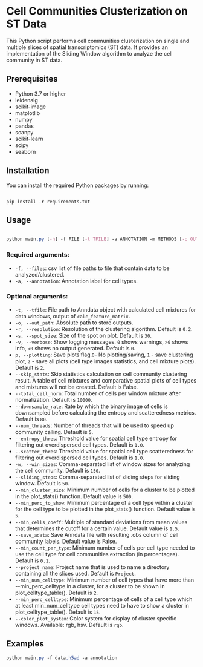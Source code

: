 # Cell Communities Clusterization on ST Data

This Python script performs cell communities clusterization on single and multiple slices of spatial transcriptomics (ST) data. It provides an implementation of the Sliding Window algorithm to analyze the cell community in ST data.
## Prerequisites
- Python 3.7 or higher
- leidenalg
- scikit-image
- matplotlib
- numpy
- pandas
- scanpy
- scikit-learn
- scipy
- seaborn
## Installation

You can install the required Python packages by running:

```

pip install -r requirements.txt
```


## Usage

```css

python main.py [-h] -f FILE [-t TFILE] -a ANNOTATION -m METHODS [-o OUT_PATH] [-r RESOLUTION] [-s SPOT_SIZE] [-v VERBOSE] [--total_cell_norm TOTAL_CELL_NORM] [--downsample_rate DOWNSAMPLE_RATE] [--entropy_thres ENTROPY_THRES] [--scatter_thres SCATTER_THRES] [-w WIN_SIZE] [--sliding_step SLIDING_STEP]
```


### Required arguments: 
- `-f, --files`: csv list of file paths to file that contain data to be analyzed/clustered. 
- `-a, --annotation`: Annotation label for cell types. 
### Optional arguments: 
- `-t, --tfile`: File path to Anndata object with calculated cell mixtures for data windows, output of `calc_feature_matrix`. 
- `-o, --out_path`: Absolute path to store outputs. 
- `-r, --resolution`: Resolution of the clustering algorithm. Default is `0.2`. 
- `-s, --spot_size`: Size of the spot on plot. Default is `30`. 
- `-v, --verbose`: Show logging messages. `0` shows warnings, `>0` shows info, `<0` shows no output generated. Default is `0`. 
- `p, --plotting`: Save plots flag.`0`- No plotting/saving, `1` - save clustering plot, `2` - save all plots (cell type images statistics, and cell mixture plots). Default is `2`.
- `--skip_stats`: Skip statistics calculation on cell community clustering result. A table of cell mixtures and comparative spatial plots of cell types and mixtures will not be created. Default is False.
- `--total_cell_norm`: Total number of cells per window mixture after normalization. Default is `10000`.
- `--downsample_rate`: Rate by which the binary image of cells is downsampled before calculating the entropy and scatteredness metrics. Default is `80`.
- `--num_threads`: Number of threads that will be used to speed up community calling. Default is `5`.
- `--entropy_thres`: Threshold value for spatial cell type entropy for filtering out overdispersed cell types. Default is `1.0`.
- `--scatter_thres`: Threshold value for spatial cell type scatteredness for filtering out overdispersed cell types. Default is `1.0`.
- `-w, --win_sizes`: Comma-separated list of window sizes for analyzing the cell community. Default is `150`.
- `--sliding_steps`: Comma-separated list of sliding steps for sliding window. Default is `50`.
- `--min_cluster_size`: Minimum number of cells for a cluster to be plotted in the plot_stats() function. Default value is `500`.
- `--min_perc_to_show`: Minimum percentage of a cell type within a cluster for the cell type to be plotted in the plot_stats() function. Default value is `5`.
- `--min_cells_coeff`: Multiple of standard deviations from mean values that determines the cutoff for a certain value. Default value is `1.5`.
- `--save_adata`: Save Anndata file with resulting .obs column of cell community labels. Default value is False.
- `--min_count_per_type`: Minimum number of cells per cell type needed to use the cell type for cell communities extraction (in percentages). Default is `0.1`.
- `--project_name`: Project name that is used to name a directory containing all the slices used. Default is `Project`.
- `--min_num_celltype`: Minimum number of cell types that have more than --min_perc_celltype in a cluster, for a cluster to be shown in plot_celltype_table(). Default is `2`.
- `--min_perc_celltype`: Minimum percentage of cells of a cell type which at least min_num_celltype cell types need to have to show a cluster in plot_celltype_table(). Default is `15`.
- `--color_plot_system`: Color system for display of cluster specific windows. Available: rgb, hsv. Default is `rgb`.
## Examples

```css
python main.py -f data.h5ad -a annotation 
```
